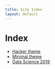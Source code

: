 ```yaml
---
title: Site Index
layout: default
---
```


# Index

- [Hacker theme](./docs/HackerTheme_index.html)
- [Minimal theme](./docs/MinimalTheme_index.html)
- [Data Science 2019](./datascience2019/)

